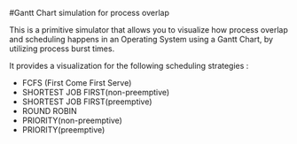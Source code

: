 #Gantt Chart simulation for process overlap

This is a primitive simulator that allows you to visualize how process overlap and scheduling happens in an Operating System using a Gantt Chart, by utilizing process burst times.

It provides a visualization for the following scheduling strategies : 

* FCFS (First Come First Serve)
* SHORTEST JOB FIRST(non-preemptive)
* SHORTEST JOB FIRST(preemptive)
* ROUND ROBIN
* PRIORITY(non-preemptive)
* PRIORITY(preemptive)
